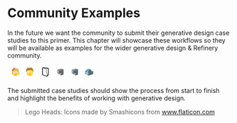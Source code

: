 # Community Examples

In the future we want the community to submit their generative design case studies to this primer. This chapter will showcase these workflows so they will be available as examples for the wider generative design & Refinery community.

<img src="../assets/sample/comunity.png" style="width:200px;"/>

The submitted case studies should show the process from start to finish and highlight the benefits of working with generative design.

> Lego Heads: Icons made by Smashicons from www.flaticon.com